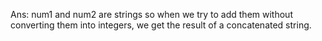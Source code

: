 Ans:
num1 and num2 are strings so when we try to add them without converting them into integers, we get the result of a concatenated string.

